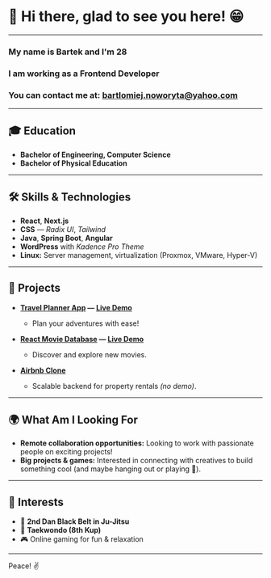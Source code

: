 # 👋 Hi there, glad to see you here! 😁

---

### My name is **Bartek** and I'm **28**
### I am working as a **Frontend Developer**
### You can contact me at: **bartlomiej.noworyta@yahoo.com**

---

## 🎓 Education
- **Bachelor of Engineering, Computer Science**
- **Bachelor of Physical Education**

---

## 🛠️ Skills & Technologies

- **React**, **Next.js**
- **CSS** — _Radix UI_, _Tailwind_
- **Java**, **Spring Boot**, **Angular**
- **WordPress** with _Kadence Pro Theme_
- **Linux:** Server management, virtualization (Proxmox, VMware, Hyper-V)

---

## 🚀 Projects

- **[Travel Planner App](https://github.com/B4JD1K/travel-planner) — [Live Demo](https://travel-planner.bn000.shop)**
  - Plan your adventures with ease!

- **[React Movie Database](https://github.com/B4JD1K/React-Movie-Database) — [Live Demo](https://b4-react-movie-database.netlify.app/)**
  - Discover and explore new movies.

- **[Airbnb Clone](https://github.com/B4JD1K/airbnb-clone)**
  - Scalable backend for property rentals _(no demo)_.

---

## 🌍 What Am I Looking For

- **Remote collaboration opportunities:** Looking to work with passionate people on exciting projects!
- **Big projects & games:** Interested in connecting with creatives to build something cool (and maybe hanging out or playing 🎱).

---

## 🤯 Interests

- 🥋 **2nd Dan Black Belt in Ju-Jitsu**
- 🥋 **Taekwondo (8th Kup)**
- 🎮 Online gaming for fun & relaxation

---

Peace! ✌️
